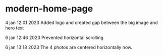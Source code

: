 # modern-home-page


4 jan 12:01 2023
Added logo and created gap between the big image and hero text

6 jan 12:46 2023
Prevented horizontal scrolling

6 jan 13:18 2023
The 4 photos are centered horizontally now.